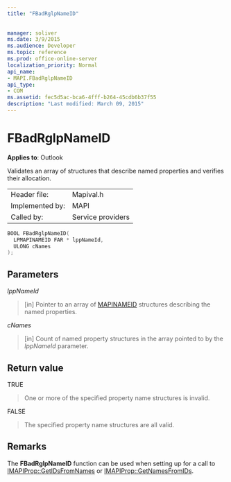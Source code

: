 ```yaml
---
title: "FBadRglpNameID"
 
 
manager: soliver
ms.date: 3/9/2015
ms.audience: Developer
ms.topic: reference
ms.prod: office-online-server
localization_priority: Normal
api_name:
- MAPI.FBadRglpNameID
api_type:
- COM
ms.assetid: fec5d5ac-bca6-4fff-b264-45cdb6b37f55
description: "Last modified: March 09, 2015"
---
```


# FBadRglpNameID

  
  
**Applies to**: Outlook 
  
Validates an array of structures that describe named properties and verifies their allocation. 
  
|||
|:-----|:-----|
|Header file:  <br/> |Mapival.h  <br/> |
|Implemented by:  <br/> |MAPI  <br/> |
|Called by:  <br/> |Service providers  <br/> |
   
```cpp
BOOL FBadRglpNameID(
  LPMAPINAMEID FAR * lppNameId,
  ULONG cNames
);
```

## Parameters

 _lppNameId_
  
> [in] Pointer to an array of [MAPINAMEID](mapinameid.md) structures describing the named properties. 
    
 _cNames_
  
> [in] Count of named property structures in the array pointed to by the  _lppNameId_ parameter. 
    
## Return value

TRUE 
  
> One or more of the specified property name structures is invalid. 
    
FALSE 
  
> The specified property name structures are all valid.
    
## Remarks

The **FBadRglpNameID** function can be used when setting up for a call to [IMAPIProp::GetIDsFromNames](imapiprop-getidsfromnames.md) or [IMAPIProp::GetNamesFromIDs](imapiprop-getnamesfromids.md). 
  

